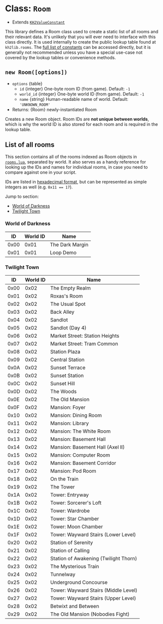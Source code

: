 # Class: `Room` <!-- omit in toc -->

- Extends [`KH2ValueConstant`][kh2valueconstant]

This library defines a Room class used to create a static list of all rooms and their relevant data.
It's unlikely that you will ever need to interface with this class directly.
It is used internally to create the public lookup table found at `kh2lib.rooms`.
The [full list of constants][constants] can be accessed directly, but it is generally not recommended
unless you have a special use-case not covered by the lookup tables or convenience methods.

## `new Room([options])` <!-- omit in toc -->

- `options` {table}
  - `id` {integer} One-byte room ID (from game). Default: `-1`
  - `world_id` {integer} One-byte world ID (from game). Default: `-1`
  - `name` {string} Human-readable name of world. Default: `'UNKNOWN_ROOM'`
- Returns: {Room} newly-instantiated Room

Creates a new Room object. Room IDs are **not unique between worlds**, which is why the
world ID is also stored for each room and is required in the lookup table.

## List of all rooms <!-- omit in toc -->

This section contains all of the rooms indexed as Room objects in [`rooms.lua`][rooms_code],
separated by world. It also serves as a handy reference for looking up the IDs and names
for individual rooms, in case you need to compare against one in your script.

IDs are listed in [hexadecimal format][1], but can be represented as simple integers as well
(e.g. `0x11 == 17`).

Jump to section:

- [World of Darkness](#world-of-darkness)
- [Twilight Town](#twilight-town)

### World of Darkness

| ID   | World ID | Name            |
| ---- | -------- | --------------- |
| 0x00 | 0x01     | The Dark Margin |
| 0x01 | 0x01     | Loop Demo       |

### Twilight Town

| ID   | World ID | Name                                  |
| ---- | -------- | ------------------------------------- |
| 0x00 | 0x02     | The Empty Realm                       |
| 0x01 | 0x02     | Roxas's Room                          |
| 0x02 | 0x02     | The Usual Spot                        |
| 0x03 | 0x02     | Back Alley                            |
| 0x04 | 0x02     | Sandlot                               |
| 0x05 | 0x02     | Sandlot (Day 4)                       |
| 0x06 | 0x02     | Market Street: Station Heights        |
| 0x07 | 0x02     | Market Street: Tram Common            |
| 0x08 | 0x02     | Station Plaza                         |
| 0x09 | 0x02     | Central Station                       |
| 0x0A | 0x02     | Sunset Terrace                        |
| 0x0B | 0x02     | Sunset Station                        |
| 0x0C | 0x02     | Sunset Hill                           |
| 0x0D | 0x02     | The Woods                             |
| 0x0E | 0x02     | The Old Mansion                       |
| 0x0F | 0x02     | Mansion: Foyer                        |
| 0x10 | 0x02     | Mansion: Dining Room                  |
| 0x11 | 0x02     | Mansion: Library                      |
| 0x12 | 0x02     | Mansion: The White Room               |
| 0x13 | 0x02     | Mansion: Basement Hall                |
| 0x14 | 0x02     | Mansion: Basement Hall (Axel II)      |
| 0x15 | 0x02     | Mansion: Computer Room                |
| 0x16 | 0x02     | Mansion: Basement Corridor            |
| 0x17 | 0x02     | Mansion: Pod Room                     |
| 0x18 | 0x02     | On the Train                          |
| 0x19 | 0x02     | The Tower                             |
| 0x1A | 0x02     | Tower: Entryway                       |
| 0x1B | 0x02     | Tower: Sorcerer's Loft                |
| 0x1C | 0x02     | Tower: Wardrobe                       |
| 0x1D | 0x02     | Tower: Star Chamber                   |
| 0x1E | 0x02     | Tower: Moon Chamber                   |
| 0x1F | 0x02     | Tower: Wayward Stairs (Lower Level)   |
| 0x20 | 0x02     | Station of Serenity                   |
| 0x21 | 0x02     | Station of Calling                    |
| 0x22 | 0x02     | Station of Awakening (Twilight Thorn) |
| 0x23 | 0x02     | The Mysterious Train                  |
| 0x24 | 0x02     | Tunnelway                             |
| 0x25 | 0x02     | Underground Concourse                 |
| 0x26 | 0x02     | Tower: Wayward Stairs (Middle Level)  |
| 0x27 | 0x02     | Tower: Wayward Stairs (Upper Level)   |
| 0x28 | 0x02     | Betwixt and Between                   |
| 0x29 | 0x02     | The Old Mansion (Nobodies Fight)      |

<!-- Reference links -->
[constants]: /docs/reference/constants/README.md
[rooms_code]: /io_packages/kh2lib/constants/rooms.lua
[kh2valueconstant]: /docs/reference/constants/kh2valueconstant.lua
[1]: https://en.wikipedia.org/wiki/Hexadecimal#:~:text=Hexadecimal%20\(also%20known,ten%20to%20fifteen.&text=In%20programming%2C%20several%20notations%20denote%20hexadecimal%20numbers%2C%20usually%20involving%20a%20prefix.%20The%20prefix%200x%20is%20used%20in%20C%2C%20which%20would%20denote%20this%20value%20as%200x2C7.
